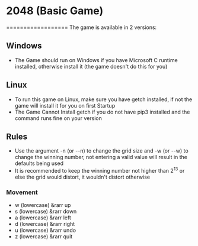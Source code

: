 # 2048 (Basic Game)
==================
The game is available in 2 versions:
## Windows
* The Game should run on Windows if you have Microsoft C runtime installed, otherwise install it (the game doesn't do this for you)

## Linux
* To run this game on Linux, make sure you have getch installed, if not the game will install it for you on first Startup
* The Game Cannot Install getch if you do not have pip3 installed and the command runs fine on your version

## Rules

* Use the argument -n (or --n) to change the grid size and -w (or --w) to change the winning number, not entering a valid value will result in the defaults being used
* It is recommended to keep the winning number not higher than 2<sup>13</sup> or else the grid would distort, it wouldn't distort otherwise

### Movement
* w (lowercase) &rarr up
* s (lowercase) &rarr down
* a (lowercase) &rarr left
* d (lowercase) &rarr right
* u (lowercase) &rarr undo
* z (lowercase) &rarr quit
 
